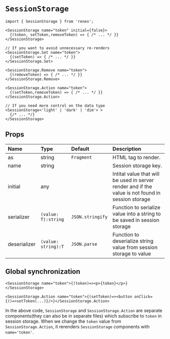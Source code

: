 # `SessionStorage`

```TSX
import { SessionStorage } from 'renex';

<SessionStorage name="token" initial={false}>
  {(token, setToken,removeToken) => { /* ... */ }}
</SessionStorage>

// If you want to avoid unnecessary re-renders
<SessionStorage.Set name="token">
  {(setToken) => { /* ... */ }}
</SessionStorage.Set>

<SessionStorage.Remove name="token">
  {(removeToken) => { /* ... */ }}
</SessionStorage.Remove>

<SessionStorage.Action name="token">
  {(setToken,removeToken) => { /* ... */ }}
</SessionStorage.Action>

// If you need more control on the data type
<SessionStorage<'light' | 'dark' | 'dim'> >
  {/* ... */}
</SessionStorage>
```

## Props

| Name | Type | Default | Description 
| :--- | :--- | :------ | :----------
| as | string | `Fragment` | HTML tag to render.
| name | string |  | Session storage key.
| initial | any |  | Intital value that will be used in server render and if the value is not found in session storage
| serializer | `(value: T):string` | `JSON.stringify` | Function to serialize value into a string to be saved in session storage
| deserializer | `(value: string):T` | `JSON.parse` | Function to deserialize string value from session storage to value

## Global synchronization

```TSX
<SessionStorage name="token">{(token)=><p>{token}</p>}</SessionStorage>

<SessionStorage.Action name="token">{(setToken)=><button onClick={()=>setToken(...)}/>}</SessionStorage.Action>
```

In the above code, `SessionStorage` and `SessionStorage.Action` are separate components(they can also be in separate files) which subscribe to `token` in session storage. When we change the `token` value from `SessionStorage.Action`, it rerenders `SessionStorage` components with `name='token'`.
